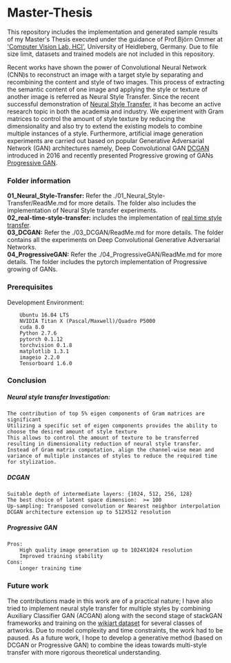 # Master-Thesis
This repository includes the implementation and generated sample results of my Master's Thesis executed under the guidance of Prof.Björn Ommer at ['Computer Vision Lab, HCI'](https://hci.iwr.uni-heidelberg.de/home), University of Heidleberg, Germany. Due to file size limit, datasets and trained models are not included in this repository.

Recent works have shown the power of Convolutional Neural Network (CNN)s to reconstruct an image with a target style by separating and recombining the content and style of two images. This process of extracting the semantic content of one image and applying the style or texture of another image is referred as Neural Style Transfer. Since the recent successful demonstration of [Neural Style Transfer](https://arxiv.org/abs/1508.06576), it has become an active research topic in both the academia and industry. We experiment with Gram matrices to control the amount of style texture by reducing the dimensionality and also try to extend the existing models to combine multiple instances of a style. Furthermore, artificial image generation experiments are carried out based on popular Generative Adversarial Network (GAN) architectures namely, Deep Convolutional GAN [DCGAN](https://arxiv.org/abs/1511.06434) introduced in 2016 and recently presented Progressive growing of GANs [Progressive GAN](https://arxiv.org/abs/1710.10196).

### Folder information
**01_Neural_Style-Transfer:** Refer the ./01_Neural_Style-Transfer/ReadMe.md for more details. The folder also includes the implementation of Neural Style transfer experiments.<br />
**02_real-time-style-transfer:** includes the implementation of [real time style transfer](https://arxiv.org/abs/1603.08155).<br />
**03_DCGAN:** Refer the ./03_DCGAN/ReadMe.md for more details. The folder contains all the experiments on Deep Convolutional Generative Adversarial Networks.<br />
**04_ProgressiveGAN:** Refer the ./04_ProgressiveGAN/ReadMe.md for more details. The folder includes the pytorch implementation of Progressive growing of GANs.<br />

### Prerequisites
Development Environment:
```
	Ubuntu 16.04 LTS
	NVIDIA Titan X (Pascal/Maxwell)/Quadro P5000
	cuda 8.0
	Python 2.7.6
	pytorch 0.1.12
	torchvision 0.1.8
	matplotlib 1.3.1
	imageio 2.2.0
	Tensorboard 1.6.0
```
### Conclusion
##### Neural style transfer Investigation:
```
The contribution of top 5% eigen components of Gram matrices are significant
Utilizing a specific set of eigen components provides the ability to choose the desired amount of style texture
This allows to control the amount of texture to be transferred resulting in dimensionality reduction of neural style transfer. 
Instead of Gram matrix computation, align the channel-wise mean and variance of multiple instances of styles to reduce the required time for stylization.
```
##### DCGAN
	Suitable depth of intermediate layers: {1024, 512, 256, 128}
	The best choice of latent space dimension:  >= 100  
	Up-sampling: Transposed convolution or Nearest neighbor interpolation
	DCGAN architecture extension up to 512X512 resolution
##### Progressive GAN
	Pros: 
		High quality image generation up to 1024X1024 resolution
		Improved training stability
	Cons:
		Longer training time
### Future work
The contributions made in this work are of a practical nature; I have also tried to implement neural style transfer for multiple styles by combining Auxiliary Classifier GAN (ACGAN) along with the second stage of stackGAN frameworks and training on the [wikiart dataset](https://www.wikiart.org/) for several classes of artworks. Due to model complexity and time constraints, the work had to be paused. As a future work, I hope to develop a generative method (based on DCGAN or Progressive GAN) to combine the ideas towards multi-style transfer with more rigorous theoretical understanding.
